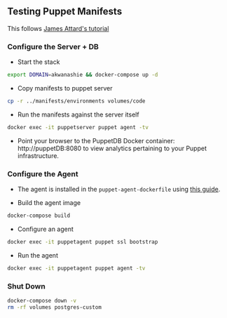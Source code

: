 ## Testing Puppet Manifests

This follows [James Attard's tutorial](https://medium.com/swlh/install-puppet-server-on-docker-fe4a80cbe3be)

### Configure the Server + DB

- Start the stack

```bash
export DOMAIN=akwanashie && docker-compose up -d
```

- Copy manifests to puppet server

```bash
cp -r ../manifests/environments volumes/code
```

- Run the manifests against the server itself

```bash
docker exec -it puppetserver puppet agent -tv
```

- Point your browser to the PuppetDB Docker container: http://puppetDB:8080 to view analytics pertaining to your Puppet infrastructure.

### Configure the Agent

- The agent is installed in the `puppet-agent-dockerfile` using [this guide](https://puppet.com/docs/puppet/6.17/install_agents.html).

- Build the agent image

```bash
docker-compose build
```

- Configure an agent

```bash
docker exec -it puppetagent puppet ssl bootstrap
```

- Run the agent

```bash
docker exec -it puppetagent puppet agent -tv
```

### Shut Down

```bash
docker-compose down -v
rm -rf volumes postgres-custom
```
